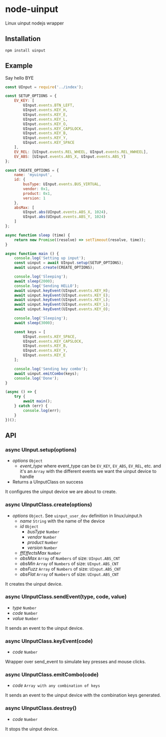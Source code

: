 # node-uinput

Linux uinput nodejs wrapper

## Installation

```
npm install uinput
```

## Example

Say hello BYE

```js
const UInput = require('../index');

const SETUP_OPTIONS = {
    EV_KEY: [
        UInput.events.BTN_LEFT,
        UInput.events.KEY_H,
        UInput.events.KEY_E,
        UInput.events.KEY_L,
        UInput.events.KEY_O,
        UInput.events.KEY_CAPSLOCK,
        UInput.events.KEY_B,
        UInput.events.KEY_Y,
        UInput.events.KEY_SPACE
    ],
    EV_REL: [UInput.events.REL_WHEEL, UInput.events.REL_HWHEEL],
    EV_ABS: [UInput.events.ABS_X, UInput.events.ABS_Y]
};

const CREATE_OPTIONS = {
    name: 'myuinput',
    id: {
        busType: UInput.events.BUS_VIRTUAL,
        vendor: 0x1,
        product: 0x1,
        version: 1
    },
    absMax: [
        UInput.abs(UInput.events.ABS_X, 1024),
        UInput.abs(UInput.events.ABS_Y, 1024)
    ]
};

async function sleep (time) {
    return new Promise((resolve) => setTimeout(resolve, time));
}

async function main () {
    console.log('Setting up input');
    const uinput = await UInput.setup(SETUP_OPTIONS);
    await uinput.create(CREATE_OPTIONS);

    console.log('Sleeping');
    await sleep(2000);
    console.log('Sending HELLO');
    await uinput.keyEvent(UInput.events.KEY_H);
    await uinput.keyEvent(UInput.events.KEY_E);
    await uinput.keyEvent(UInput.events.KEY_L);
    await uinput.keyEvent(UInput.events.KEY_L);
    await uinput.keyEvent(UInput.events.KEY_O);

    console.log('Sleeping');
    await sleep(3000);

    const keys = [
        UInput.events.KEY_SPACE,
        UInput.events.KEY_CAPSLOCK,
        UInput.events.KEY_B,
        UInput.events.KEY_Y,
        UInput.events.KEY_E
    ];

    console.log('Sending key combo');
    await uinput.emitCombo(keys);
    console.log('Done');
}

(async () => {
    try {
        await main();
    } catch (err) {
        console.log(err);
    }
})();
```

## API

### async UInput.setup(options)

* *options* `Object`
    * *event_type* where event_type can be `EV_KEY`, `EV_ABS`, `EV_REL`, etc. and it's an `Array` with the different events we want the uinput device to handle
* Returns a UInputClass on success

It configures the uinput device we are about to create.

### async UInputClass.create(options)

* *options* `Object`. See `uinput_user_dev` definition in linux/uinput.h
    * *name* `String` with the name of the device
    * *id* `Object`
        * *busType* `Number`
        * *vendor* `Number`
        * *product* `Number`
        * *version* `Number`
    * *ffEffectsMax* `Number`
    * *absMax* `Array` of `Numbers` of size: `UInput.ABS_CNT`
    * *absMin* `Array` of `Numbers` of size: `UInput.ABS_CNT`
    * *absFuzz* `Array` of `Numbers` of size: `UInput.ABS_CNT`
    * *absFlat* `Array` of `Numbers` of size: `UInput.ABS_CNT`

It creates the uinput device.

### async UInputClass.sendEvent(type, code, value)

* *type* `Number`
* *code* `Number`
* *value* `Number`

It sends an event to the uinput device.

### async UInputClass.keyEvent(code)

* *code* `Number`

Wrapper over send_event to simulate key presses and mouse clicks.

### async UInputClass.emitCombo(code)

* *code* `Array with any combination of keys`

It sends an event to the uinput device with the combination
keys generated.

### async UInputClass.destroy()

* *code* `Number`

It stops the uinput device.

